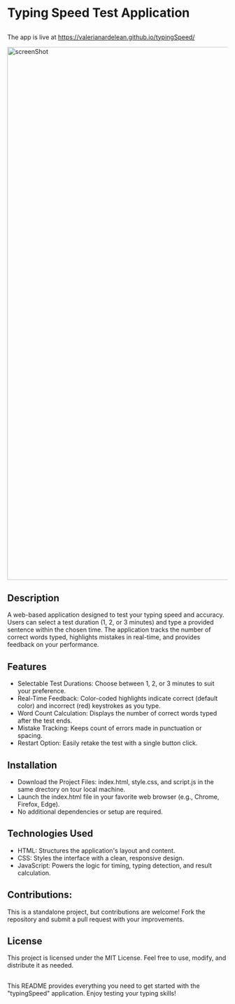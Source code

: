 # Typing Speed Test Application

##
The app is live at https://valerianardelean.github.io/typingSpeed/

<img width="1218" alt="screenShot" src="https://github.com/user-attachments/assets/8c01c38d-2af9-4130-b025-e216e8352df8" />

## Description
A web-based application designed to test your typing speed and accuracy. Users can select a test duration (1, 2, or 3 minutes) and type a provided sentence within the chosen time. The application tracks the number of correct words typed, highlights mistakes in real-time, and provides feedback on your performance.

## Features
<ul>
	<li>Selectable Test Durations: Choose between 1, 2, or 3 minutes to suit your preference.</li>
	<li>Real-Time Feedback: Color-coded highlights indicate correct (default color) and incorrect (red) keystrokes as you type.</li>
	<li>Word Count Calculation: Displays the number of correct words typed after the test ends.</li>
	<li>Mistake Tracking: Keeps count of errors made in punctuation or spacing.</li>
	<li>Restart Option: Easily retake the test with a single button click.</li>
</ul>

## Installation
<ul>
	<li>Download the Project Files: index.html, style.css, and script.js in the same drectory on tour local machine.</li>
	<li>Launch the index.html file in your favorite web browser (e.g., Chrome, Firefox, Edge).</li>
	<li>No additional dependencies or setup are required.</li>
</ul>

## Technologies Used
<ul>
	<li>HTML: Structures the application's layout and content.</li>
	<li>CSS: Styles the interface with a clean, responsive design.</li>
	<li>JavaScript: Powers the logic for timing, typing detection, and result calculation.</li>
</ul>

## Contributions: 
This is a standalone project, but contributions are welcome! Fork the repository and submit a pull request with your improvements.

## License
This project is licensed under the MIT License. Feel free to use, modify, and distribute it as needed.

##
This README provides everything you need to get started with the "typingSpeed" application. Enjoy testing your typing skills!
